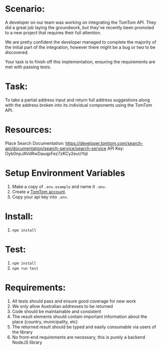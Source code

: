 Scenario:
=========

A developer on our team was working on integrating the TomTom API. They did a great job laying the groundwork, but they've recently been promoted to a new project that requires their full attention.

We are pretty confident the developer managed to complete the majority of the initial part of the integration, however there might be a bug or two to be discovered.

Your task is to finish off this implementation, ensuring the requirements are met with passing tests.


Task:
=====
To take a partial address input and return full address suggestions along with the address broken into its individual components using the TomTom API.


Resources:
==========

Place Search Documentation: https://developer.tomtom.com/search-api/documentation/search-service/search-service
API Key: Oyb0npJAVdRwDauqpFez7zKCy2euUYql

Setup Environment Variables
========
1. Make a copy of `.env.example` and name it `.env`.
1. Create a [TomTom account](https://developer.tomtom.com/).
1. Copy your api key into `.env`.

Install:
========
1. `npm install`

Test:
=====
1. `npm install`
1. `npm run test`


Requirements:
=============

1. All tests should pass and ensure good coverage for new work
2. We only allow Australian addresses to be returned
3. Code should be maintainable and consistent
4. The result elements should contain important information about the place (country, municipality, etc)
5. The returned result should be typed and easily consumable via users of the library
6. No front-end requirements are necessary, this is purely a backend NodeJS library

